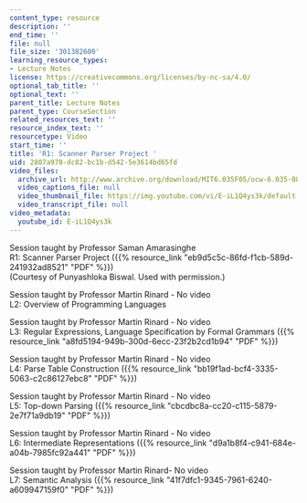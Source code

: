 ```yaml
---
content_type: resource
description: ''
end_time: ''
file: null
file_size: '301382600'
learning_resource_types:
- Lecture Notes
license: https://creativecommons.org/licenses/by-nc-sa/4.0/
optional_tab_title: ''
optional_text: ''
parent_title: Lecture Notes
parent_type: CourseSection
related_resources_text: ''
resource_index_text: ''
resourcetype: Video
start_time: ''
title: 'R1: Scanner Parser Project '
uid: 2807a970-dc82-bc1b-d542-5e3614bd65fd
video_files:
  archive_url: http://www.archive.org/download/MIT6.035F05/ocw-6.035-08sep2005-220k.mp4
  video_captions_file: null
  video_thumbnail_file: https://img.youtube.com/vi/E-iL1Q4ys3k/default.jpg
  video_transcript_file: null
video_metadata:
  youtube_id: E-iL1Q4ys3k
---
```


Session taught by Professor Saman Amarasinghe  
R1: Scanner Parser Project ({{% resource_link "eb9d5c5c-86fd-f1cb-589d-241932ad8521" "PDF" %}})  
(Courtesy of Punyashloka Biswal. Used with permission.)

Session taught by Professor Martin Rinard - No video  
L2: Overview of Programming Languages

Session taught by Professor Martin Rinard - No video  
L3: Regular Expressions, Language Specification by Formal Grammars ({{% resource_link "a8fd5194-949b-300d-6ecc-23f2b2cd1b94" "PDF" %}})

Session taught by Professor Martin Rinard - No video  
L4: Parse Table Construction ({{% resource_link "bb19f1ad-bcf4-3335-5063-c2c86127ebc8" "PDF" %}})

Session taught by Professor Martin Rinard - No video  
L5: Top-down Parsing ({{% resource_link "cbcdbc8a-cc20-c115-5879-2e7f71a9db19" "PDF" %}})

Session taught by Professor Martin Rinard - No video  
L6: Intermediate Representations ({{% resource_link "d9a1b8f4-c941-684e-a04b-7985fc92a441" "PDF" %}})

Session taught by Professor Martin Rinard- No video  
L7: Semantic Analysis ({{% resource_link "41f7dfc1-9345-7961-6240-a609947159f0" "PDF" %}})


